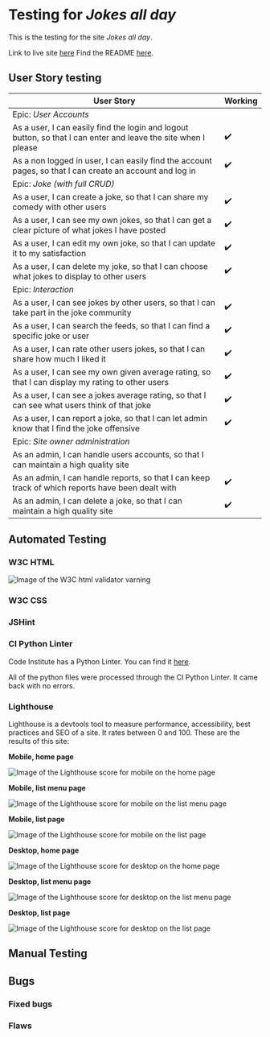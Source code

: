 # Testing for *Jokes all day*

This is the testing for the site *Jokes all day*.

Link to live site [here](https://jokes-all-day-frontend-26d817bb989c.herokuapp.com/)
Find the README [here](README.md).
## User Story testing


|User Story|Working|
|-|-|
|Epic: *User Accounts*||
|As a user, I can easily find the login and logout button, so that I can enter and leave the site when I please|✔️|
|As a non logged in user, I can easily find the account pages, so that I can create an account and log in|✔️|
|Epic: *Joke (with full CRUD)*||
|As a user, I can create a joke, so that I can share my comedy with other users|✔️|
|As a user, I can see my own jokes, so that I can get a clear picture of what jokes I have posted|✔️|
|As a user, I can edit my own joke, so that I can update it to my satisfaction|✔️|
|As a user, I can delete my joke, so that I can choose what jokes to display to other users|✔️|
|Epic: *Interaction*||
|As a user, I can see jokes by other users, so that I can take part in the joke community|✔️|
|As a user, I can search the feeds, so that I can find a specific joke or user|✔️|
|As a user, I can rate other users jokes, so that I can share how much I liked it|✔️|
|As a user, I can see my own given average rating, so that I can display my rating to other users|✔️|
|As a user, I can see a jokes average rating, so that I can see what users think of that joke|✔️|
|As a user, I can report a joke, so that I can let admin know that I find the joke offensive|✔️|
|Epic: *Site owner administration*||
|As an admin, I can handle users accounts, so that I can maintain a high quality site||
|As an admin, I can handle reports, so that I can keep track of which reports have been dealt with|✔️|
|As an admin, I can delete a joke, so that I can maintain a high quality site|✔️|

## Automated Testing
### W3C HTML

![Image of the W3C html validator varning]()

### W3C CSS

### JSHint


### CI Python Linter
Code Institute has a Python Linter. You can find it [here](https://pep8ci.herokuapp.com/).

All of the python files were processed through the CI Python Linter. It came back with no errors.

### Lighthouse
Lighthouse is a devtools tool to measure performance, accessibility, best practices and SEO of a site. It rates between 0 and 100. These are the results of this site:

**Mobile, home page**

![Image of the Lighthouse score for mobile on the home page](static/images/documentation/LH-mobile-home.jpg)

**Mobile, list menu page**

![Image of the Lighthouse score for mobile on the list menu page](static/images/documentation/LH-mobile-list-menu.jpg)

**Mobile, list page**

![Image of the Lighthouse score for mobile on the list page](static/images/documentation/LH-mobile-list.jpg)

**Desktop, home page**

![Image of the Lighthouse score for desktop on the home page](static/images/documentation/LH-desktop-home.jpg)

**Desktop, list menu page**

![Image of the Lighthouse score for desktop on the list menu page](static/images/documentation/LH-desktop-list-menu.jpg)

**Desktop, list page**

![Image of the Lighthouse score for desktop on the list page](static/images/documentation/LH-desktop-list.jpg)


## Manual Testing


## Bugs
### Fixed bugs

### Flaws
